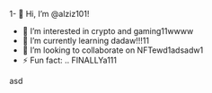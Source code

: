 1- 👋 Hi, I’m @alziz101!
- 👀 I’m interested in crypto and gaming11wwww
- 🌱 I’m currently learning dadaw!!!11
- 💞️ I’m looking to collaborate on NFTewd1adsadw1
- ⚡ Fun fact: .. FINALLYa111
<!---aaaad1
alziz101/alziz101 is a ✨ special ✨ repository be1cause aits `README.md` (this file) appears on your GitHub profile.
You can click the Preview link to take a look at your changes.!
--->asd
